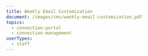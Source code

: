 ```yaml
---
title: Weekly Email Customization
document: /images/cms/weekly-email-customization.pdf
topics:
  - connection-portal
  - connection-management
userTypes:
  - staff
---
```

